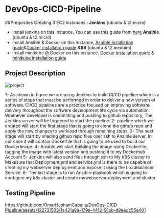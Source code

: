 # DevOps-CICD-Pipeline

##Prequisites
Creating 3 EC2 instances :
**Jenkins** (ubuntu & t2.micro)
   - install jenkins on this instance, You can use this guide from [here](https://www.jenkins.io/doc/book/installing/linux/)
**Ansible**  (ubuntu & t2.micro) 
   - install Ansible & Docker on this instance, [Asnible installation guide](https://docs.ansible.com/ansible/latest/installation_guide/intro_installation.html)&[Docker installation guide](https://docs.docker.com/engine/install/ubuntu/)
 **K8S**     (ubuntu & t2.meduim)
   - install minikube @ Docker on this instance, [Docker installation guide](https://docs.docker.com/engine/install/ubuntu/) & [minikube installation guide](https://minikube.sigs.k8s.io/docs/start/)

## Project Description

![project](https://github.com/OmarHeshamGaballa/DevOps-CICD-Pipeline/assets/122731503/e79c97bb-8373-41aa-88cb-2fdf00ed2bb1)

1- As shown in figure we are using Jenkins to build CI/CD pipeline which is a series of steps that must be performed in order to deliver a new version of software. CI/CD pipelines are a practice focused on improving software delivery throughout the software development life cycle via automation. Whenever developer is committing and pushing to github repository, The Jenkins server will be triggered to start the pipeline.
2- pipeline which we created will start the first stage that is going to clone the github repo and apply the new changes to workload through remaining steps.
3- The next stage will start by sneding github repo files over ssh to Ansible server, In our case it will contain Dockerfile that is going to be used to build our DockerImage.
4- Ansible will start Building the image using Dockerfile, tagging the image with latest version and pushing it to my Dockerhub Account
5- Jenkins will also send files through ssh to My K8S cluster to Makesure that Deployment.yml and service.yml is there to be capable of creating my webserver deployment and expose it using the LoadBalancer Service.
6- The last stage is to run Ansible-playbook which is going to configure my k8s cluster and create mywebserver deployment and cluster

## Testing Pipeline



https://github.com/OmarHeshamGaballa/DevOps-CICD-Pipeline/assets/122731503/1a421a9a-179a-4412-91bb-d9eedc55e401



